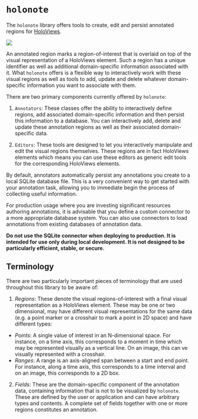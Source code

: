 # `holonote`

The `holonote` library offers tools to create, edit and persist
annotated regions for [HoloViews](https://holoviews.org/).

<img src="https://assets.holoviz.org/holonote/demo.gif">

An annotated region marks a region-of-interest that is overlaid on top
of the visual representation of a HoloViews element. Such a region has a
unique identifier as well as additional domain-specific information
associated with it. What `holonote` offers is a flexible way to
interactively work with these visual regions as well as tools to add,
update and delete whatever domain-specific information you want to
associate with them.

There are two primary components currently offered by `holonote`:

1. `Annotators`: These classes offer the ability to interactively define
   regions, add associated domain-specific information and then persist
   this information to a database. You can interactively add, delete and
   update these annotation regions as well as their associated
   domain-specific data.

2. `Editors`: These tools are designed to let you interactively
   manipulate and edit the visual regions themselves. These regions are in
   fact HoloViews elements which means you can use these editors as
   generic edit tools for the corresponding HoloViews elements.

By default, annotators automatically persist any annotations you create
to a local SQLite database file. This is a very convenient way to get
started with your annotation task, allowing you to immediate begin the
process of collecting useful information.

For production usage where you are investing significant resources
authoring annotations, it is advisable that you define a custom
connector to a more appropriate database system. You can also use
connectors to load annotations from existing databases of annotation
data.

**Do not use the SQLite connector when deploying to production. It is
intended for use only during local development. It is not designed to
be particularly efficient, stable, or secure.**

## Terminology

There are two particularly important pieces of terminology that are used
throughout this library to be aware of:

1. _Regions_: These denote the visual regions-of-interest with a final
   visual representation as a HoloViews element. These may be one or two
   dimensional, may have different visual representations for the same data
   (e.g. a point marker or a crosshair to mark a point in 2D space) and
   have different types:

- _Points_: A single value of interest in an N-dimensional space. For
  instance, on a time axis, this corresponds to a moment in time
  which may be represented visually as a vertical line. On an image,
  this can ve visually represented with a crosshair.
- _Ranges_: A range is an axis-aligned span between a start and end
  point. For instance, along a time axis, this corresponds to a time interval and
  on an image, this corresponds to a 2D box.

2. _Fields_: These are the domain-specific component of the annotation
   data, containing information that is not to be visualized by
   `holonote`. These are defined by the user or application and can have
   arbitrary types and contents. A complete set of fields together with one
   or more regions constitutes an annotation.

